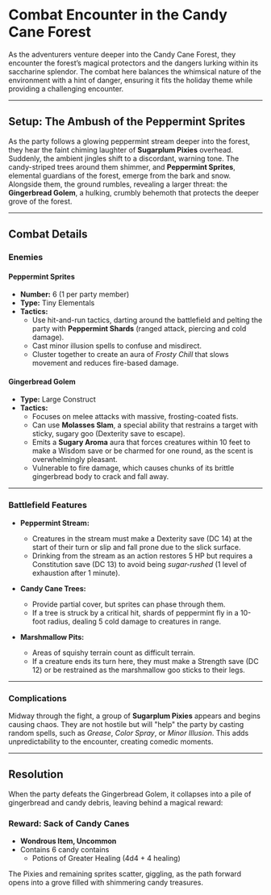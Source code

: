 # **Combat Encounter in the Candy Cane Forest**

As the adventurers venture deeper into the Candy Cane Forest, they encounter the forest’s magical protectors and the dangers lurking within its saccharine splendor. The combat here balances the whimsical nature of the environment with a hint of danger, ensuring it fits the holiday theme while providing a challenging encounter.

---

## **Setup: The Ambush of the Peppermint Sprites**

As the party follows a glowing peppermint stream deeper into the forest, they hear the faint chiming laughter of **Sugarplum Pixies** overhead. Suddenly, the ambient jingles shift to a discordant, warning tone. The candy-striped trees around them shimmer, and **Peppermint Sprites**, elemental guardians of the forest, emerge from the bark and snow. Alongside them, the ground rumbles, revealing a larger threat: the **Gingerbread Golem**, a hulking, crumbly behemoth that protects the deeper grove of the forest.

---

## **Combat Details**

### **Enemies**
#### **Peppermint Sprites**
- **Number:** 6 (1 per party member)  
- **Type:** Tiny Elementals  
- **Tactics:**  
  - Use hit-and-run tactics, darting around the battlefield and pelting the party with **Peppermint Shards** (ranged attack, piercing and cold damage).  
  - Cast minor illusion spells to confuse and misdirect.  
  - Cluster together to create an aura of *Frosty Chill* that slows movement and reduces fire-based damage.  

#### **Gingerbread Golem**
- **Type:** Large Construct  
- **Tactics:**  
  - Focuses on melee attacks with massive, frosting-coated fists.  
  - Can use **Molasses Slam**, a special ability that restrains a target with sticky, sugary goo (Dexterity save to escape).  
  - Emits a **Sugary Aroma** aura that forces creatures within 10 feet to make a Wisdom save or be charmed for one round, as the scent is overwhelmingly pleasant.  
  - Vulnerable to fire damage, which causes chunks of its brittle gingerbread body to crack and fall away.  

---

### **Battlefield Features**
- **Peppermint Stream:**  
  - Creatures in the stream must make a Dexterity save (DC 14) at the start of their turn or slip and fall prone due to the slick surface.  
  - Drinking from the stream as an action restores 5 HP but requires a Constitution save (DC 13) to avoid being *sugar-rushed* (1 level of exhaustion after 1 minute).  

- **Candy Cane Trees:**  
  - Provide partial cover, but sprites can phase through them.  
  - If a tree is struck by a critical hit, shards of peppermint fly in a 10-foot radius, dealing 5 cold damage to creatures in range.  

- **Marshmallow Pits:**  
  - Areas of squishy terrain count as difficult terrain.  
  - If a creature ends its turn here, they must make a Strength save (DC 12) or be restrained as the marshmallow goo sticks to their legs.  

---

### **Complications**
Midway through the fight, a group of **Sugarplum Pixies** appears and begins causing chaos. They are not hostile but will "help" the party by casting random spells, such as *Grease*, *Color Spray*, or *Minor Illusion*. This adds unpredictability to the encounter, creating comedic moments.

---

## **Resolution**
When the party defeats the Gingerbread Golem, it collapses into a pile of gingerbread and candy debris, leaving behind a magical reward:  

### **Reward: Sack of Candy Canes**  
- **Wondrous Item, Uncommon**  
- Contains 6 candy contains
  - Potions of Greater Healing (4d4 + 4 healing)

The Pixies and remaining sprites scatter, giggling, as the path forward opens into a grove filled with shimmering candy treasures.
